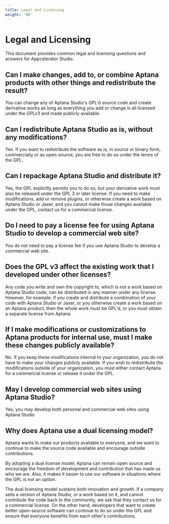 ```yaml
---
title: Legal and Licensing
weight: '90'
---
```


# Legal and Licensing

This document provides common legal and licensing questions and answers for Appcelerator Studio.

## Can I make changes, add to, or combine Aptana products with other things and redistribute the result?

You can change any of Aptana Studio's GPL'd source code and create derivative works as long as everything you add or change is all licensed under the GPLv3 and made publicly available.

## Can I redistribute Aptana Studio as is, without any modifications?

Yes. If you want to redistribute the software as is, in source or binary form, commercially or as open-source, you are free to do so under the terms of the GPL.

## Can I repackage Aptana Studio and distribute it?

Yes, the GPL explicitly permits you to do so, but your derivative work must also be released under the GPL 3 or later license. If you need to make modifications, add or remove plugins, or otherwise create a work based on Aptana Studio or Jaxer, and you cannot make those changes available under the GPL, contact us for a commercial license.

## Do I need to pay a license fee for using Aptana Studio to develop a commercial web site?

You do not need to pay a license fee if you use Aptana Studio to develop a commercial web site.

## Does the GPL v3 affect the existing work that I developed under other licenses?

Any code you write and own the copyright to, which is not a work based on Aptana Studio code, can be distributed in any manner under any license. However, for example, if you create and distribute a combination of your code with Aptana Studio or Jaxer, or you otherwise create a work based on an Aptana product, then the whole work must be GPL'd, or you must obtain a separate license from Aptana.

## If I make modifications or customizations to Aptana products for internal use, must I make these changes publicly available?

No. If you keep these modifications internal to your organization, you do not have to make your changes publicly available. If you wish to redistribute the modifications outside of your organization, you must either contact Aptana for a commercial license or release it under the GPL.

## May I develop commercial web sites using Aptana Studio?

Yes, you may develop both personal and commercial web sites using Aptana Studio

## Why does Aptana use a dual licensing model?

Aptana wants to make our products available to everyone, and we want to continue to make the source code available and encourage outside contributions.

By adopting a dual license model, Aptana can remain open source and encourage the freedom of development and contribution that has made us who we are. Also, it makes it easier to use our software in situations where the GPL is not an option.

The dual licensing model sustains both innovation and growth. If a company sells a version of Aptana Studio, or a work based on it, and cannot contribute the code back to the community, we ask that they contact us for a commercial license. On the other hand, developers that want to create better open-source software can continue to do so under the GPL and ensure that everyone benefits from each other's contributions.
